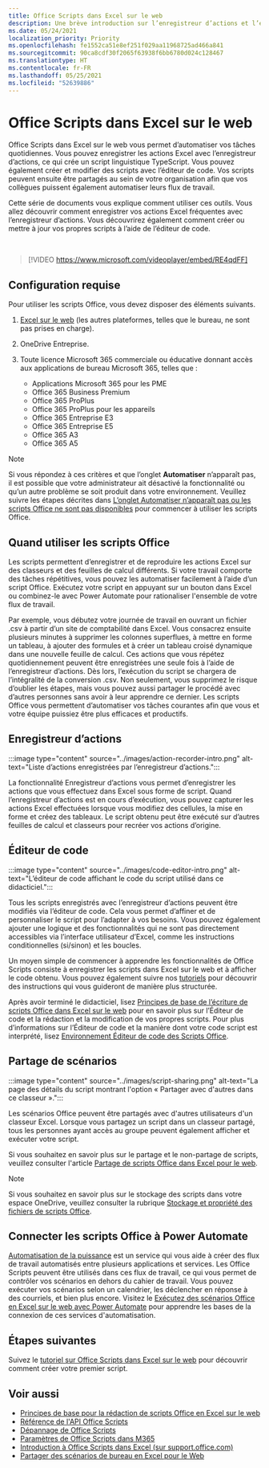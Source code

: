 ```yaml
---
title: Office Scripts dans Excel sur le web
description: Une brève introduction sur l’enregistreur d’actions et l’éditeur de code pour Office Scripts.
ms.date: 05/24/2021
localization_priority: Priority
ms.openlocfilehash: fe1552ca51e8ef251f029aa11968725ad466a841
ms.sourcegitcommit: 90ca8cdf30f2065f63938f6bb6780d024c128467
ms.translationtype: HT
ms.contentlocale: fr-FR
ms.lasthandoff: 05/25/2021
ms.locfileid: "52639886"
---
```

# <a name="office-scripts-in-excel-on-the-web"></a>Office Scripts dans Excel sur le web

Office Scripts dans Excel sur le web vous permet d’automatiser vos tâches quotidiennes. Vous pouvez enregistrer les actions Excel avec l’enregistreur d’actions, ce qui crée un script linguistique TypeScript. Vous pouvez également créer et modifier des scripts avec l’éditeur de code. Vos scripts peuvent ensuite être partagés au sein de votre organisation afin que vos collègues puissent également automatiser leurs flux de travail.

Cette série de documents vous explique comment utiliser ces outils. Vous allez découvrir comment enregistrer vos actions Excel fréquentes avec l’enregistreur d’actions. Vous découvrirez également comment créer ou mettre à jour vos propres scripts à l’aide de l’éditeur de code.

<br>

> [!VIDEO https://www.microsoft.com/videoplayer/embed/RE4qdFF]

## <a name="requirements"></a>Configuration requise

Pour utiliser les scripts Office, vous devez disposer des éléments suivants.

1. [Excel sur le web](https://www.office.com/launch/excel) (les autres plateformes, telles que le bureau, ne sont pas prises en charge).
1. OneDrive Entreprise.
1. Toute licence Microsoft 365 commerciale ou éducative donnant accès aux applications de bureau Microsoft 365, telles que :

    - Applications Microsoft 365 pour les PME
    - Office 365 Business Premium
    - Office 365 ProPlus
    - Office 365 ProPlus pour les appareils
    - Office 365 Entreprise E3
    - Office 365 Entreprise E5
    - Office 365 A3
    - Office 365 A5

> [!NOTE]
> Si vous répondez à ces critères et que l’onglet **Automatiser** n’apparaît pas, il est possible que votre administrateur ait désactivé la fonctionnalité ou qu’un autre problème se soit produit dans votre environnement. Veuillez suivre les étapes décrites dans [L’onglet Automatiser n’apparaît pas ou les scripts Office ne sont pas disponibles](../testing/troubleshooting.md#automate-tab-not-appearing-or-office-scripts-unavailable) pour commencer à utiliser les scripts Office.

## <a name="when-to-use-office-scripts"></a>Quand utiliser les scripts Office

Les scripts permettent d’enregistrer et de reproduire les actions Excel sur des classeurs et des feuilles de calcul différents. Si votre travail comporte des tâches répétitives, vous pouvez les automatiser facilement à l’aide d’un script Office. Exécutez votre script en appuyant sur un bouton dans Excel ou combinez-le avec Power Automate pour rationaliser l'ensemble de votre flux de travail.

Par exemple, vous débutez votre journée de travail en ouvrant un fichier .csv à partir d’un site de comptabilité dans Excel. Vous consacrez ensuite plusieurs minutes à supprimer les colonnes superflues, à mettre en forme un tableau, à ajouter des formules et à créer un tableau croisé dynamique dans une nouvelle feuille de calcul. Ces actions que vous répétez quotidiennement peuvent être enregistrées une seule fois à l’aide de l’enregistreur d’actions. Dès lors, l’exécution du script se chargera de l’intégralité de la conversion .csv. Non seulement, vous supprimez le risque d’oublier les étapes, mais vous pouvez aussi partager le procédé avec d’autres personnes sans avoir à leur apprendre ce dernier. Les scripts Office vous permettent d’automatiser vos tâches courantes afin que vous et votre équipe puissiez être plus efficaces et productifs.

## <a name="action-recorder"></a>Enregistreur d’actions

:::image type="content" source="../images/action-recorder-intro.png" alt-text="Liste d’actions enregistrées par l’enregistreur d’actions.":::

La fonctionnalité Enregistreur d’actions vous permet d’enregistrer les actions que vous effectuez dans Excel sous forme de script. Quand l’enregistreur d’actions est en cours d’exécution, vous pouvez capturer les actions Excel effectuées lorsque vous modifiez des cellules, la mise en forme et créez des tableaux. Le script obtenu peut être exécuté sur d’autres feuilles de calcul et classeurs pour recréer vos actions d’origine.

## <a name="code-editor"></a>Éditeur de code

:::image type="content" source="../images/code-editor-intro.png" alt-text="L’éditeur de code affichant le code du script utilisé dans ce didacticiel.":::

Tous les scripts enregistrés avec l’enregistreur d’actions peuvent être modifiés via l’éditeur de code. Cela vous permet d’affiner et de personnaliser le script pour l’adapter à vos besoins. Vous pouvez également ajouter une logique et des fonctionnalités qui ne sont pas directement accessibles via l’interface utilisateur d’Excel, comme les instructions conditionnelles (si/sinon) et les boucles.

Un moyen simple de commencer à apprendre les fonctionnalités de Office Scripts consiste à enregistrer les scripts dans Excel sur le web et à afficher le code obtenu. Vous pouvez également suivre nos [tutoriels](../tutorials/excel-tutorial.md) pour découvrir des instructions qui vous guideront de manière plus structurée. 

Après avoir terminé le didacticiel, lisez [Principes de base de l’écriture de scripts Office dans Excel sur le web](../develop/scripting-fundamentals.md) pour en savoir plus sur l’Éditeur de code et la rédaction et la modification de vos propres scripts. Pour plus d’informations sur l’Éditeur de code et la manière dont votre code script est interprété, lisez [Environnement Éditeur de code des Scripts Office](code-editor-environment.md).

## <a name="sharing-scripts"></a>Partage de scénarios

:::image type="content" source="../images/script-sharing.png" alt-text="La page des détails du script montrant l'option « Partager avec d'autres dans ce classeur ».":::

Les scénarios Office peuvent être partagés avec d'autres utilisateurs d'un classeur Excel. Lorsque vous partagez un script dans un classeur partagé, tous les personnes ayant accès au groupe peuvent également afficher et exécuter votre script.

Si vous souhaitez en savoir plus sur le partage et le non-partage de scripts, veuillez consulter l'article [Partage de scripts Office dans Excel pour le web](https://support.microsoft.com/office/sharing-office-scripts-in-excel-for-the-web-226eddbc-3a44-4540-acfe-fccda3d1122b).

> [!NOTE]
> Si vous souhaitez en savoir plus sur le stockage des scripts dans votre espace OneDrive, veuillez consulter la rubrique [Stockage et propriété des fichiers de scripts Office](script-storage.md).

## <a name="connecting-office-scripts-to-power-automate"></a>Connecter les scripts Office à Power Automate

[Automatisation de la puissance](https://flow.microsoft.com/) est un service qui vous aide à créer des flux de travail automatisés entre plusieurs applications et services. Les Office Scripts peuvent être utilisés dans ces flux de travail, ce qui vous permet de contrôler vos scénarios en dehors du cahier de travail. Vous pouvez exécuter vos scénarios selon un calendrier, les déclencher en réponse à des courriels, et bien plus encore. Visitez le [Exécutez des scénarios Office en Excel sur le web avec Power Automate](../tutorials/excel-power-automate-manual.md) pour apprendre les bases de la connexion de ces services d'automatisation.

## <a name="next-steps"></a>Étapes suivantes

Suivez le [tutoriel sur Office Scripts dans Excel sur le web](../tutorials/excel-tutorial.md) pour découvrir comment créer votre premier script.

## <a name="see-also"></a>Voir aussi

- [Principes de base pour la rédaction de scripts Office en Excel sur le web](../develop/scripting-fundamentals.md)
- [Référence de l'API Office Scripts](/javascript/api/office-scripts/overview)
- [Dépannage de Office Scripts](../testing/troubleshooting.md)
- [Paramètres de Office Scripts dans M365](https://support.office.com/article/office-scripts-settings-in-m365-19d3c51a-6ca2-40ab-978d-60fa49554dcf)
- [Introduction à Office Scripts dans Excel (sur support.office.com)](https://support.office.com/article/introduction-to-office-scripts-in-excel-9fbe283d-adb8-4f13-a75b-a81c6baf163a)
- [Partager des scénarios de bureau en Excel pour le Web](https://support.microsoft.com/office/sharing-office-scripts-in-excel-for-the-web-226eddbc-3a44-4540-acfe-fccda3d1122b)
